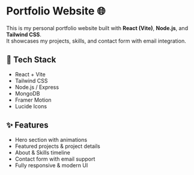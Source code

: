 # Portfolio Website 🌐

This is my personal portfolio website built with **React (Vite)**, **Node.js**, and **Tailwind CSS**.  
It showcases my projects, skills, and contact form with email integration.

## 🚀 Tech Stack
- React + Vite
- Tailwind CSS
- Node.js / Express
- MongoDB
- Framer Motion
- Lucide Icons

## ✨ Features
- Hero section with animations
- Featured projects & project details
- About & Skills timeline
- Contact form with email support
- Fully responsive & modern UI
